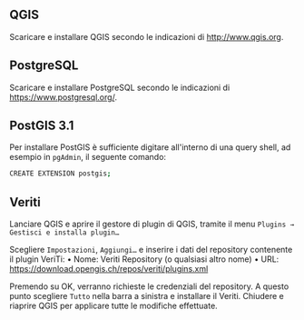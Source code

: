 ## QGIS

Scaricare e installare QGIS secondo le indicazioni di
<http://www.qgis.org>.

## PostgreSQL

Scaricare e installare PostgreSQL secondo le indicazioni di
<https://www.postgresql.org/>.

## PostGIS 3.1

Per installare PostGIS è sufficiente digitare all\'interno di una query
shell, ad esempio in `pgAdmin`, il seguente comando:

``` {.bash org-language="sh"}
CREATE EXTENSION postgis;
```

## Veriti

Lanciare QGIS e aprire il gestore di plugin di QGIS, tramite il menu
`Plugins
   → Gestisci e installa plugin…`

Scegliere `Impostazioni`, `Aggiungi…` e inserire i
dati del repository contenente il plugin VeriTi: • Nome: Veriti
Repository (o qualsiasi altro nome) • URL:
<https://download.opengis.ch/repos/veriti/plugins.xml>

Premendo su OK, verranno richieste le credenziali del repository. A
questo punto scegliere `Tutto` nella barra a sinistra e
installare il Veriti. Chiudere e riaprire QGIS per applicare tutte le
modifiche effettuate.